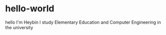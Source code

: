 # hello-world
hello I'm Heybin
I study Elementary Education and Computer Engineering in the university
